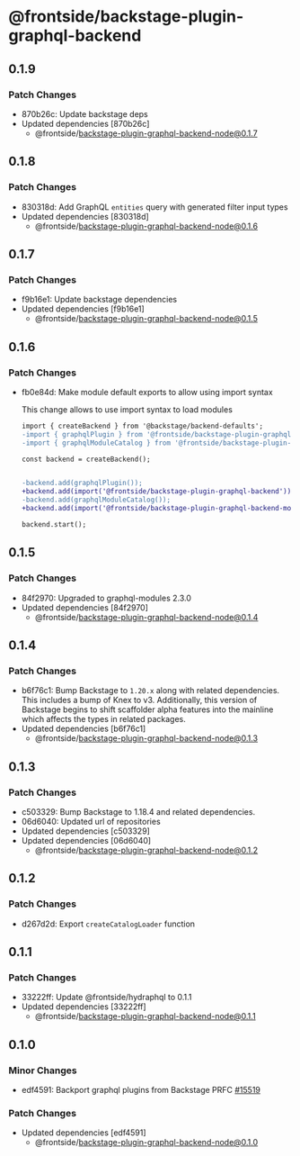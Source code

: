 # @frontside/backstage-plugin-graphql-backend

## 0.1.9

### Patch Changes

- 870b26c: Update backstage deps
- Updated dependencies [870b26c]
  - @frontside/backstage-plugin-graphql-backend-node@0.1.7

## 0.1.8

### Patch Changes

- 830318d: Add GraphQL `entities` query with generated filter input types
- Updated dependencies [830318d]
  - @frontside/backstage-plugin-graphql-backend-node@0.1.6

## 0.1.7

### Patch Changes

- f9b16e1: Update backstage dependencies
- Updated dependencies [f9b16e1]
  - @frontside/backstage-plugin-graphql-backend-node@0.1.5

## 0.1.6

### Patch Changes

- fb0e84d: Make module default exports to allow using import syntax

  This change allows to use import syntax to load modules

  ```diff
  import { createBackend } from '@backstage/backend-defaults';
  -import { graphqlPlugin } from '@frontside/backstage-plugin-graphql-backend';
  -import { graphqlModuleCatalog } from '@frontside/backstage-plugin-graphql-backend-module-catalog';

  const backend = createBackend();


  -backend.add(graphqlPlugin());
  +backend.add(import('@frontside/backstage-plugin-graphql-backend'));
  -backend.add(graphqlModuleCatalog());
  +backend.add(import('@frontside/backstage-plugin-graphql-backend-module-catalog'));

  backend.start();
  ```

## 0.1.5

### Patch Changes

- 84f2970: Upgraded to graphql-modules 2.3.0
- Updated dependencies [84f2970]
  - @frontside/backstage-plugin-graphql-backend-node@0.1.4

## 0.1.4

### Patch Changes

- b6f76c1: Bump Backstage to `1.20.x` along with related dependencies. This includes a bump of Knex to v3. Additionally, this version of Backstage begins to shift scaffolder alpha features into the mainline which affects the types in related packages.
- Updated dependencies [b6f76c1]
  - @frontside/backstage-plugin-graphql-backend-node@0.1.3

## 0.1.3

### Patch Changes

- c503329: Bump Backstage to 1.18.4 and related dependencies.
- 06d6040: Updated url of repositories
- Updated dependencies [c503329]
- Updated dependencies [06d6040]
  - @frontside/backstage-plugin-graphql-backend-node@0.1.2

## 0.1.2

### Patch Changes

- d267d2d: Export `createCatalogLoader` function

## 0.1.1

### Patch Changes

- 33222ff: Update @frontside/hydraphql to 0.1.1
- Updated dependencies [33222ff]
  - @frontside/backstage-plugin-graphql-backend-node@0.1.1

## 0.1.0

### Minor Changes

- edf4591: Backport graphql plugins from Backstage PRFC [#15519](https://github.com/backstage/backstage/pull/15519)

### Patch Changes

- Updated dependencies [edf4591]
  - @frontside/backstage-plugin-graphql-backend-node@0.1.0
